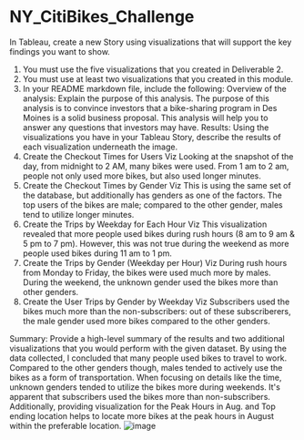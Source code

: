 # NY_CitiBikes_Challenge
In Tableau, create a new Story using visualizations that will support the key findings you want to show.
1. You must use the five visualizations that you created in Deliverable 2.
2. You must use at least two visualizations that you created in this module.
3. In your README markdown file, include the following:
Overview of the analysis: Explain the purpose of this analysis.
The purpose of this analysis is to convince investors that a bike-sharing program in Des Moines is a solid business proposal. This analysis will help you to answer any questions that investors may have.
Results: Using the visualizations you have in your Tableau Story, describe the results of each visualization underneath the image.
1. Create the Checkout Times for Users Viz
 Looking at the snapshot of the day, from midnight to 2 AM, many bikes were used. From 1 am to 2 am, people not only used more bikes, but also used longer minutes. 
2. Create the Checkout Times by Gender Viz
 This is using the same set of the database, but additionally has genders as one of the factors.  The top users of the bikes are male; compared to the other gender, males tend to utilize longer minutes. 
3. Create the Trips by Weekday for Each Hour Viz
This visualization revealed that more people used bikes during rush hours (8 am to 9 am & 5 pm to 7 pm).  However, this was not true during the weekend as more people used bikes during 11 am to 1 pm. 
4. Create the Trips by Gender (Weekday per Hour) Viz
During rush hours from Monday to Friday, the bikes were used much more by males.  During the weekend, the unknown gender used the bikes more than other genders. 
5. Create the User Trips by Gender by Weekday Viz
Subscribers used the bikes much more than the non-subscribers: out of these subscriberers, the male gender used more bikes compared to the other genders.  

Summary: Provide a high-level summary of the results and two additional visualizations that you would perform with the given dataset.
By using the data collected, I concluded that many people used bikes to travel to work. Compared to the other genders though, males tended to actively use the bikes as a form of transportation. 
When focusing on details like the time, unknown genders tended to utilize the bikes more during weekends. It's apparent that subscribers used the bikes more than non-subscribers.
Additionally, providing visualization for the Peak Hours in Aug. and Top ending location helps to locate more bikes at the peak hours in August within the preferable location. 
![image](https://user-images.githubusercontent.com/89823576/146701554-fe6162c6-2c17-4163-951e-bd3d793ad73a.png)
